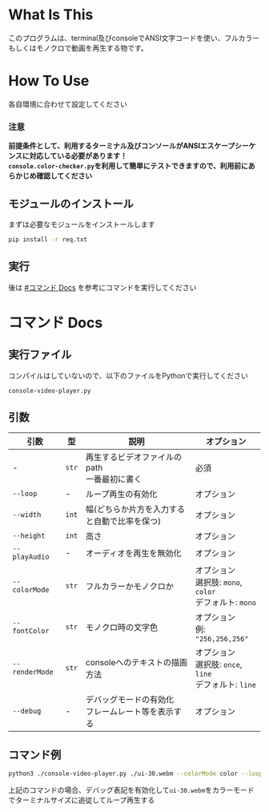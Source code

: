 # What Is This
このプログラムは、terminal及びconsoleでANSI文字コードを使い、フルカラーもしくはモノクロで動画を再生する物です。

# How To Use
各自環境に合わせて設定してください

### 注意
**前提条件として、利用するターミナル及びコンソールがANSIエスケープシーケンスに対応している必要があります！**<br>
**`console.color-checker.py`を利用して簡単にテストできますので、利用前にあらかじめ確認してください**

## モジュールのインストール
まずは必要なモジュールをインストールします

```bash
pip install -r req.txt
```

## 実行
後は [#コマンド Docs](#コマンド-docs) を参考にコマンドを実行してください

# コマンド Docs
## 実行ファイル
コンパイルはしていないので、以下のファイルをPythonで実行してください
```
console-video-player.py
```

## 引数
| 引数 | 型 | 説明 | オプション |
|------|----|------|------------|
| - | `str` | 再生するビデオファイルのpath<br>一番最初に書く | 必須 |
| `--loop` | - | ループ再生の有効化 | オプション |
| `--width` | `int` | 幅(どちらか片方を入力すると自動で比率を保つ) | オプション |
| `--height` | `int` | 高さ | オプション |
| `--playAudio` | - | オーディオを再生を無効化 | オプション |
| `--colorMode` | `str` | フルカラーかモノクロか | オプション<br>選択肢: `mono`, `color`<br>デフォルト: `mono` |
| `--fontColor` | `str` | モノクロ時の文字色 | オプション<br>例: `"256,256,256"` |
| `--renderMode` | `str` | consoleへのテキストの描画方法 | オプション<br>選択肢: `once`, `line`<br>デフォルト: `line` |
| `--debug` | - | デバッグモードの有効化<br>フレームレート等を表示する | オプション |

## コマンド例
```bash
python3 ./console-video-player.py ./ui-30.webm --colorMode color --loop --debug
```
上記のコマンドの場合、デバッグ表記を有効化して`ui-30.webm`をカラーモードでターミナルサイズに追従してループ再生する